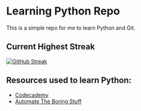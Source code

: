 # Learning Python Repo 

This is a simple repo for me to learn Python and Git. 

## Current Highest Streak
[![GitHub Streak](https://github-readme-streak-stats.herokuapp.com/?user=illegalbyte)](https://git.io/streak-stats)

## Resources used to learn Python: 
* [Codecademy](www.codecademy.com)
* [Automate The Boring Stuff](https://automatetheboringstuff.com)